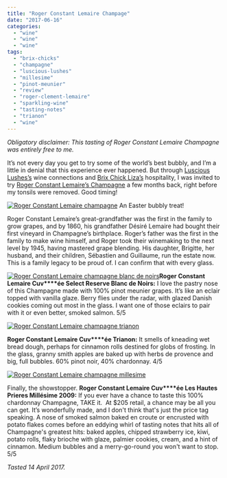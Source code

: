 ```yaml
---
title: "Roger Constant Lemaire Champage"
date: "2017-06-16"
categories:
  - "wine"
  - "wine"
  - "wine"
tags:
  - "brix-chicks"
  - "champagne"
  - "luscious-lushes"
  - "millesime"
  - "pinot-meunier"
  - "review"
  - "roger-clement-lemaire"
  - "sparkling-wine"
  - "tasting-notes"
  - "trianon"
  - "wine"
---
```


_Obligatory disclaimer: This tasting of Roger Constant Lemaire Champagne was entirely free to me._

It’s not every day you get to try some of the world’s best bubbly, and I’m a little in denial that this experience ever happened. But through [Luscious Lushes’s](http://lusciouslushes.com/) wine connections and [Brix Chick Liza’s](http://www.brixchicks.com/) hospitality, I was invited to try [Roger Constant Lemaire’s Champagne](http://www.champagne-lemaire.fr/en) a few months back, right before my tonsils were removed. Good timing!




<div class="caption">

[![Roger Constant Lemaire champagne](http://s3.amazonaws.com/thegourmez-wpmedia/2017/06/Lemaire-Champagne-3-355x500.jpg)](http://s3.amazonaws.com/thegourmez-wpmedia/2017/06/Lemaire-Champagne-3.jpg) An Easter bubbly treat!</div>


Roger Constant Lemaire’s great-grandfather was the first in the family to grow grapes, and by 1860, his grandfather Désiré Lemaire had bought their first vineyard in Champagne’s birthplace. Roger’s father was the first in the family to make wine himself, and Roger took their winemaking to the next level by 1945, having mastered grape blending. His daughter, Brigitte, her husband, and their children, Sébastien and Guillaume, run the estate now. This is a family legacy to be proud of. I can confirm that with every glass.

[![Roger Constant Lemaire champagne blanc de noirs](http://s3.amazonaws.com/thegourmez-wpmedia/2017/06/Lemaire-Champagne-1-282x500.jpg)](http://s3.amazonaws.com/thegourmez-wpmedia/2017/06/Lemaire-Champagne-1.jpg)**Roger Constant Lemaire Cuv****ée Select Reserve Blanc de Noirs:** I love the pastry nose of this Champagne made with 100% pinot meunier grapes. It’s like an eclair topped with vanilla glaze. Berry flies under the radar, with glazed Danish cookies coming out most in the glass. I want one of those eclairs to pair with it or even better, smoked salmon. 5/5

[![Roger Constant Lemaire champagne trianon](http://s3.amazonaws.com/thegourmez-wpmedia/2017/06/Lemaire-Champagne-2-282x500.jpg)](http://s3.amazonaws.com/thegourmez-wpmedia/2017/06/Lemaire-Champagne-2.jpg)

**Roger Constant Lemaire Cuv****ée Trianon:** It smells of kneading wet bread dough, perhaps for cinnamon rolls destined for globs of frosting. In the glass, granny smith apples are baked up with herbs de provence and big, full bubbles. 60% pinot noir, 40% chardonnay. 4/5

[![Roger Constant Lemaire champagne millesime](http://s3.amazonaws.com/thegourmez-wpmedia/2017/06/Lemaire-Champagne-5-400x500.jpg)](http://s3.amazonaws.com/thegourmez-wpmedia/2017/06/Lemaire-Champagne-5.jpg)

Finally, the showstopper. **Roger Constant Lemaire Cuv****ée Les Hautes Prieres Millésime 2009:** If you ever have a chance to taste this 100% chardonnay Champagne, TAKE it.  At $205 retail, a chance may be all you can get. It’s wonderfully made, and I don't think that's just the price tag speaking. A nose of smoked salmon baked en croute or encrusted with potato flakes comes before an eddying whirl of tasting notes that hits all of Champagne's greatest hits: baked apples, chipped strawberry ice, kiwi, potato rolls, flaky brioche with glaze, palmier cookies, cream, and a hint of cinnamon. Medium bubbles and a merry-go-round you won't want to stop. 5/5

_Tasted 14 April 2017._
